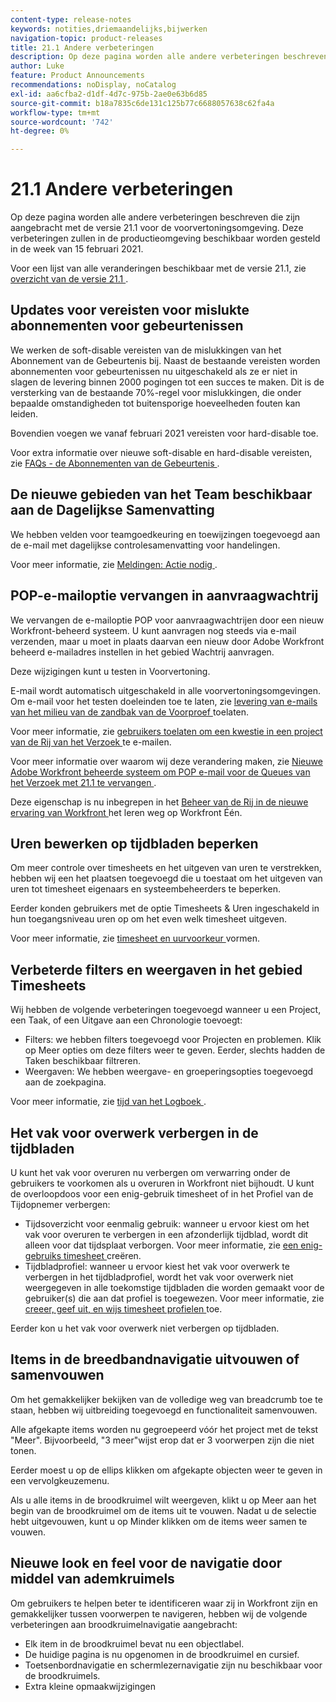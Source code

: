 ```yaml
---
content-type: release-notes
keywords: notities,driemaandelijks,bijwerken
navigation-topic: product-releases
title: 21.1 Andere verbeteringen
description: Op deze pagina worden alle andere verbeteringen beschreven die zijn aangebracht met de versie 21.1 voor de voorvertoningsomgeving. Deze verbeteringen zullen in de productieomgeving beschikbaar worden gesteld in de week van 15 februari 2021.
author: Luke
feature: Product Announcements
recommendations: noDisplay, noCatalog
exl-id: aa6cfba2-d1df-4d7c-975b-2ae0e63b6d85
source-git-commit: b18a7835c6de131c125b77c6688057638c62fa4a
workflow-type: tm+mt
source-wordcount: '742'
ht-degree: 0%

---
```


# 21.1 Andere verbeteringen

Op deze pagina worden alle andere verbeteringen beschreven die zijn aangebracht met de versie 21.1 voor de voorvertoningsomgeving. Deze verbeteringen zullen in de productieomgeving beschikbaar worden gesteld in de week van 15 februari 2021.

Voor een lijst van alle veranderingen beschikbaar met de versie 21.1, zie [ overzicht van de versie 21.1 ](../../../product-announcements/product-releases/21.1-release-activity/21-1-release-overview.md).

## Updates voor vereisten voor mislukte abonnementen voor gebeurtenissen

We werken de soft-disable vereisten van de mislukkingen van het Abonnement van de Gebeurtenis bij. Naast de bestaande vereisten worden abonnementen voor gebeurtenissen nu uitgeschakeld als ze er niet in slagen de levering binnen 2000 pogingen tot een succes te maken. Dit is de versterking van de bestaande 70%-regel voor mislukkingen, die onder bepaalde omstandigheden tot buitensporige hoeveelheden fouten kan leiden.

Bovendien voegen we vanaf februari 2021 vereisten voor hard-disable toe.

Voor extra informatie over nieuwe soft-disable en hard-disable vereisten, zie [ FAQs - de Abonnementen van de Gebeurtenis ](../../../wf-api/general/event-subs-faq.md).

## De nieuwe gebieden van het Team beschikbaar aan de Dagelijkse Samenvatting

We hebben velden voor teamgoedkeuring en toewijzingen toegevoegd aan de e-mail met dagelijkse controlesamenvatting voor handelingen.

Voor meer informatie, zie [ Meldingen: Actie nodig ](../../../workfront-basics/using-notifications/notifications-action-needed.md).

## POP-e-mailoptie vervangen in aanvraagwachtrij

We vervangen de e-mailoptie POP voor aanvraagwachtrijen door een nieuw Workfront-beheerd systeem. U kunt aanvragen nog steeds via e-mail verzenden, maar u moet in plaats daarvan een nieuw door Adobe Workfront beheerd e-mailadres instellen in het gebied Wachtrij aanvragen.

Deze wijzigingen kunt u testen in Voorvertoning.

E-mail wordt automatisch uitgeschakeld in alle voorvertoningsomgevingen. Om e-mail voor het testen doeleinden toe te laten, zie [ levering van e-mails van het milieu van de zandbak van de Voorproef ](../../../workfront-basics/using-notifications/enable-delivery-emails-from-preview-sandbox-environment.md) toelaten.

Voor meer informatie, zie [ gebruikers toelaten om een kwestie in een project van de Rij van het Verzoek ](/help/quicksilver/manage-work/requests/create-requests/enable-email-issues-into-projects.md) te e-mailen.

Voor meer informatie over waarom wij deze verandering maken, zie [ Nieuwe Adobe Workfront beheerde systeem om POP e-mail voor de Queues van het Verzoek met 21.1 te vervangen ](../../../product-announcements/announcements/announcement-archive/pop-removal-request-queue.md).

Deze eigenschap is nu inbegrepen in het [ Beheer van de Rij in de nieuwe ervaring van Workfront ](https://experienceleague.adobe.com/nl/docs/workfront-learn/tutorials-workfront/home) het leren weg op Workfront Één.

## Uren bewerken op tijdbladen beperken

Om meer controle over timesheets en het uitgeven van uren te verstrekken, hebben wij een het plaatsen toegevoegd die u toestaat om het uitgeven van uren tot timesheet eigenaars en systeembeheerders te beperken.

Eerder konden gebruikers met de optie Timesheets &amp; Uren ingeschakeld in hun toegangsniveau uren op om het even welk timesheet uitgeven.

Voor meer informatie, zie [ timesheet en uurvoorkeur ](../../../administration-and-setup/set-up-workfront/configure-timesheets-schedules/timesheet-and-hour-preferences.md) vormen.

## Verbeterde filters en weergaven in het gebied Timesheets

Wij hebben de volgende verbeteringen toegevoegd wanneer u een Project, een Taak, of een Uitgave aan een Chronologie toevoegt:

* Filters: we hebben filters toegevoegd voor Projecten en problemen. Klik op Meer opties om deze filters weer te geven. Eerder, slechts hadden de Taken beschikbaar filtreren.
* Weergaven: We hebben weergave- en groeperingsopties toegevoegd aan de zoekpagina.

Voor meer informatie, zie [ tijd van het Logboek ](../../../timesheets/create-and-manage-timesheets/log-time.md).

## Het vak voor overwerk verbergen in de tijdbladen

U kunt het vak voor overuren nu verbergen om verwarring onder de gebruikers te voorkomen als u overuren in Workfront niet bijhoudt. U kunt de overloopdoos voor een enig-gebruik timesheet of in het Profiel van de Tijdopnemer verbergen:

* Tijdsoverzicht voor eenmalig gebruik: wanneer u ervoor kiest om het vak voor overuren te verbergen in een afzonderlijk tijdblad, wordt dit alleen voor dat tijdsplaat verborgen. Voor meer informatie, zie [ een enig-gebruiks timesheet ](../../../timesheets/create-and-manage-timesheets/create-tmshts.md) creëren.
* Tijdbladprofiel: wanneer u ervoor kiest het vak voor overwerk te verbergen in het tijdbladprofiel, wordt het vak voor overwerk niet weergegeven in alle toekomstige tijdbladen die worden gemaakt voor de gebruiker(s) die aan dat profiel is toegewezen. Voor meer informatie, zie [ creeer, geef uit, en wijs timesheet profielen ](../../../timesheets/create-and-manage-timesheets/create-timesheet-profiles.md) toe.

Eerder kon u het vak voor overwerk niet verbergen op tijdbladen.

## Items in de breedbandnavigatie uitvouwen of samenvouwen

Om het gemakkelijker bekijken van de volledige weg van breadcrumb toe te staan, hebben wij uitbreiding toegevoegd en functionaliteit samenvouwen.

Alle afgekapte items worden nu gegroepeerd vóór het project met de tekst &quot;Meer&quot;. Bijvoorbeeld, &quot;3 meer&quot;wijst erop dat er 3 voorwerpen zijn die niet tonen.

Eerder moest u op de ellips klikken om afgekapte objecten weer te geven in een vervolgkeuzemenu.

Als u alle items in de broodkruimel wilt weergeven, klikt u op Meer aan het begin van de broodkruimel om de items uit te vouwen. Nadat u de selectie hebt uitgevouwen, kunt u op Minder klikken om de items weer samen te vouwen.

## Nieuwe look en feel voor de navigatie door middel van ademkruimels

Om gebruikers te helpen beter te identificeren waar zij in Workfront zijn en gemakkelijker tussen voorwerpen te navigeren, hebben wij de volgende verbeteringen aan broodkruimelnavigatie aangebracht:

* Elk item in de broodkruimel bevat nu een objectlabel.
* De huidige pagina is nu opgenomen in de broodkruimel en cursief.
* Toetsenbordnavigatie en schermlezernavigatie zijn nu beschikbaar voor de broodkruimels.
* Extra kleine opmaakwijzigingen


